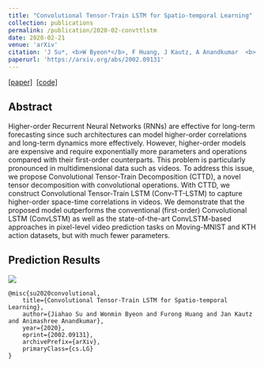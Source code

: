 ```yaml
---
title: "Convolutional Tensor-Train LSTM for Spatio-temporal Learning"
collection: publications
permalink: /publication/2020-02-convttlstm
date: 2020-02-21
venue: 'arXiv'
citation: 'J Su*, <b>W Byeon*</b>, F Huang, J Kautz, A Anandkumar  <b> (*) equal contributions </b> <b>|</b> <i>arXiv 2020</i> '
paperurl: 'https://arxiv.org/abs/2002.09131'
---
```

[[paper]](https://arxiv.org/abs/2002.09131) &nbsp;[[code]](https://github.com/NVlabs/conv-tt-lstm)

## Abstract
Higher-order Recurrent Neural Networks (RNNs) are effective for long-term forecasting since such architectures can model higher-order correlations and long-term dynamics more effectively. However, higher-order models are expensive and require exponentially more parameters and operations compared with their first-order counterparts. This problem is particularly pronounced in multidimensional data such as videos. To address this issue, we propose Convolutional Tensor-Train Decomposition (CTTD), a novel tensor decomposition with convolutional operations. With CTTD, we construct Convolutional Tensor-Train LSTM (Conv-TT-LSTM) to capture higher-order space-time correlations in videos. We demonstrate that the proposed model outperforms the conventional (first-order) Convolutional LSTM (ConvLSTM) as well as the state-of-the-art ConvLSTM-based approaches in pixel-level video prediction tasks on Moving-MNIST and KTH action datasets, but with much fewer parameters.
<!--  -->
## Prediction Results
![](http://wonmin-byeon.github.io/files/result-convttlstm20/mnist.gif)

<!-- KTH
--
![](http://wonmin-byeon.github.io/files/result-convttlstm20/kth.gif) -->

```
@misc{su2020convolutional,
    title={Convolutional Tensor-Train LSTM for Spatio-temporal Learning},
    author={Jiahao Su and Wonmin Byeon and Furong Huang and Jan Kautz and Animashree Anandkumar},
    year={2020},
    eprint={2002.09131},
    archivePrefix={arXiv},
    primaryClass={cs.LG}
}
```